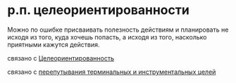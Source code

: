 # р.п. целеориентированности
Можно по ошибке присваивать полезность действиям и планировать не исходя из того, куда хочешь попасть, а исходя из того, насколько приятными кажутся действия.

связано с [Целеориентированность](%D0%A6%D0%B5%D0%BB%D0%B5%D0%BE%D1%80%D0%B8%D0%B5%D0%BD%D1%82%D0%B8%D1%80%D0%BE%D0%B2%D0%B0%D0%BD%D0%BD%D0%BE%D1%81%D1%82%D1%8C)

связано с [перепутывания терминальных и инструментальных целей](%D0%BF%D0%B5%D1%80%D0%B5%D0%BF%D1%83%D1%82%D1%8B%D0%B2%D0%B0%D0%BD%D0%B8%D1%8F%20%D1%82%D0%B5%D1%80%D0%BC%D0%B8%D0%BD%D0%B0%D0%BB%D1%8C%D0%BD%D1%8B%D1%85%20%D0%B8%20%D0%B8%D0%BD%D1%81%D1%82%D1%80%D1%83%D0%BC%D0%B5%D0%BD%D1%82%D0%B0%D0%BB%D1%8C%D0%BD%D1%8B%D1%85%20%D1%86%D0%B5%D0%BB%D0%B5%D0%B9)